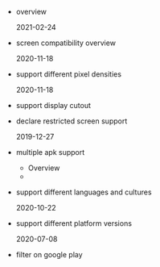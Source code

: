 - overview

  2021-02-24  

- screen compatibility overview  

  2020-11-18

- support different pixel densities  

  2020-11-18  

- support display cutout  

- declare restricted screen support  

  2019-12-27  

- multiple apk support

  - Overview
  - 

- support different languages and cultures  

  2020-10-22

- support different platform versions  

  2020-07-08

- filter on google play  